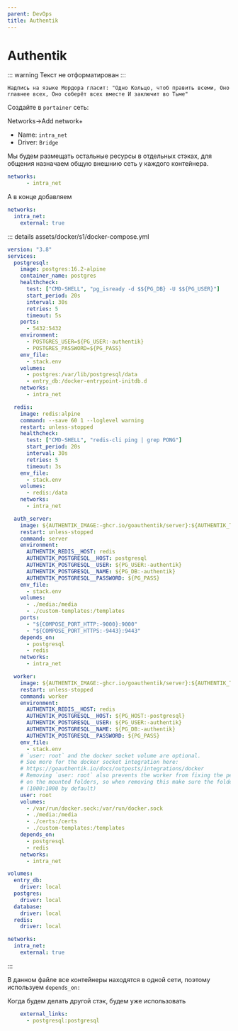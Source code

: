 ```yaml
---
parent: DevOps
title: Authentik
---
```


# Authentik

::: warning
Текст не отформатирован
:::

`Надпись на языке Мордора гласит: "Одно Кольцо, чтоб править всеми, Оно главнее всех, Оно
соберёт всех вместе И заключит во Тьме"`

Создайте в `portainer` сеть:

Networks->Add network+

- Name: `intra_net`
- Driver: `Bridge`

Мы будем размещать остальные ресурсы в отдельных стэках, для общения назначаем общую
внешнию сеть у каждого контейнера.

```yaml
networks:
      - intra_net
```

А в конце добавляем

```yaml
networks:
  intra_net:
    external: true
```

::: details assets/docker/s1/docker-compose.yml

```yaml
version: "3.8"
services:
  postgresql:
    image: postgres:16.2-alpine
    container_name: postgres
    healthcheck:
      test: ["CMD-SHELL", "pg_isready -d $${PG_DB} -U $${PG_USER}"]
      start_period: 20s
      interval: 30s
      retries: 5
      timeout: 5s
    ports:
      - 5432:5432
    environment:
      - POSTGRES_USER=${PG_USER:-authentik}
      - POSTGRES_PASSWORD=${PG_PASS}
    env_file:
      - stack.env
    volumes:
      - postgres:/var/lib/postgresql/data
      - entry_db:/docker-entrypoint-initdb.d
    networks:
      - intra_net

  redis:
    image: redis:alpine
    command: --save 60 1 --loglevel warning
    restart: unless-stopped
    healthcheck:
      test: ["CMD-SHELL", "redis-cli ping | grep PONG"]
      start_period: 20s
      interval: 30s
      retries: 5
      timeout: 3s
    env_file:
      - stack.env
    volumes:
      - redis:/data
    networks:
      - intra_net

  auth_server:
    image: ${AUTHENTIK_IMAGE:-ghcr.io/goauthentik/server}:${AUTHENTIK_TAG:-2024.2.1}
    restart: unless-stopped
    command: server
    environment:
      AUTHENTIK_REDIS__HOST: redis
      AUTHENTIK_POSTGRESQL__HOST: postgresql
      AUTHENTIK_POSTGRESQL__USER: ${PG_USER:-authentik}
      AUTHENTIK_POSTGRESQL__NAME: ${PG_DB:-authentik}
      AUTHENTIK_POSTGRESQL__PASSWORD: ${PG_PASS}
    env_file:
      - stack.env
    volumes:
      - ./media:/media
      - ./custom-templates:/templates
    ports:
      - "${COMPOSE_PORT_HTTP:-9000}:9000"
      - "${COMPOSE_PORT_HTTPS:-9443}:9443"
    depends_on:
      - postgresql
      - redis
    networks:
      - intra_net

  worker:
    image: ${AUTHENTIK_IMAGE:-ghcr.io/goauthentik/server}:${AUTHENTIK_TAG:-2024.2.1}
    restart: unless-stopped
    command: worker
    environment:
      AUTHENTIK_REDIS__HOST: redis
      AUTHENTIK_POSTGRESQL__HOST: ${PG_HOST:-postgresql}
      AUTHENTIK_POSTGRESQL__USER: ${PG_USER:-authentik}
      AUTHENTIK_POSTGRESQL__NAME: ${PG_DB:-authentik}
      AUTHENTIK_POSTGRESQL__PASSWORD: ${PG_PASS}
    env_file:
      - stack.env
    # `user: root` and the docker socket volume are optional.
    # See more for the docker socket integration here:
    # https://goauthentik.io/docs/outposts/integrations/docker
    # Removing `user: root` also prevents the worker from fixing the permissions
    # on the mounted folders, so when removing this make sure the folders have the correct UID/GID
    # (1000:1000 by default)
    user: root
    volumes:
      - /var/run/docker.sock:/var/run/docker.sock
      - ./media:/media
      - ./certs:/certs
      - ./custom-templates:/templates
    depends_on:
      - postgresql
      - redis
    networks:
      - intra_net

volumes:
  entry_db:
    driver: local
  postgres:
    driver: local
  database:
    driver: local
  redis:
    driver: local

networks:
  intra_net:
    external: true
```

:::

В данном файле все контейнеры находятся в одной сети, поэтому используем `depends_on:`

Когда будем делать другой стэк, будем уже использовать

```yaml
    external_links:
      - postgresql:postgresql
```